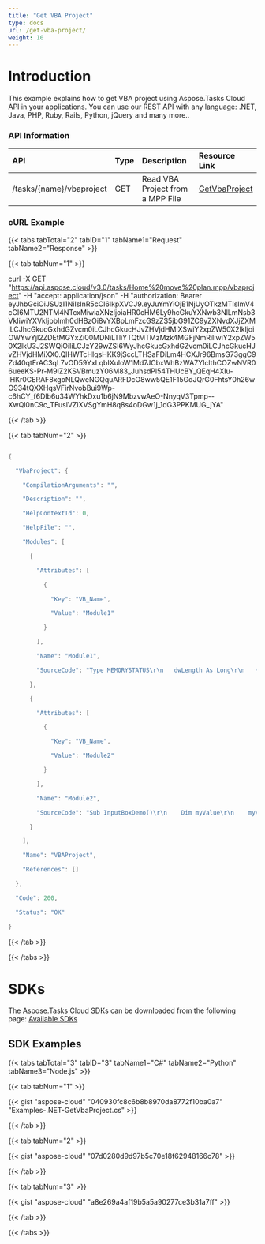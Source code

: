 ```yaml
---
title: "Get VBA Project"
type: docs
url: /get-vba-project/
weight: 10
---
```


# **Introduction**
This example explains how to get VBA project using Aspose.Tasks Cloud API in your applications. You can use our REST API with any language: .NET, Java, PHP, Ruby, Rails, Python, jQuery and many more.. 
### **API Information**

|**API**|**Type**|**Description**|**Resource Link**|
| :- | :- | :- | :- |
|/tasks/{name}/vbaproject|GET|Read VBA Project from a MPP File|[GetVbaProject](https://apireference.aspose.cloud/tasks/#/TasksVbaProject/GetVbaProject)|
### **cURL Example**
{{< tabs tabTotal="2" tabID="1" tabName1="Request" tabName2="Response" >}}

{{< tab tabNum="1" >}}

curl -X GET "https://api.aspose.cloud/v3.0/tasks/Home%20move%20plan.mpp/vbaproject" -H "accept: application/json" -H "authorization: Bearer eyJhbGciOiJSUzI1NiIsInR5cCI6IkpXVCJ9.eyJuYmYiOjE1NjUyOTkzMTIsImV4cCI6MTU2NTM4NTcxMiwiaXNzIjoiaHR0cHM6Ly9hcGkuYXNwb3NlLmNsb3VkIiwiYXVkIjpbImh0dHBzOi8vYXBpLmFzcG9zZS5jbG91ZC9yZXNvdXJjZXMiLCJhcGkucGxhdGZvcm0iLCJhcGkucHJvZHVjdHMiXSwiY2xpZW50X2lkIjoiOWYwYjI2ZDEtMGYxZi00MDNiLTliYTQtMTMzMzk4MGFjNmRiIiwiY2xpZW50X2lkU3J2SWQiOiIiLCJzY29wZSI6WyJhcGkucGxhdGZvcm0iLCJhcGkucHJvZHVjdHMiXX0.QlHWTcHIqsHKK9jSccLTHSaFDiLm4HCXJr96BmsG73ggC9Zd40qtErAC3qL7vOD59YxLqbIXuloW1Md7JCbxWhBzWA7YIclthCOZwNVR06ueeKS-Pr-M9lZ2KSVBmuzY06M83_JuhsdPl54THUcBY_QEqH4XIu-lHKr0CERAF8xgoNLQweNGQquARFDcO8ww5QE1F15GdJQrG0FhtsY0h26wO934tQXXHqsVFirNvobBui9Wp-c6hCY_f6Dlb6u34WYhkDxu1b6jN9MbzvwAeO-NnyqV3Tpmp--XwQl0nC9c_TFuslVZiXVSgYmH8q8s4oDGw1j_1dG3PPKMUG_jYA"

{{< /tab >}}

{{< tab tabNum="2" >}}

```java

{

  "VbaProject": {

    "CompilationArguments": "",

    "Description": "",

    "HelpContextId": 0,

    "HelpFile": "",

    "Modules": [

      {

        "Attributes": [

          {

            "Key": "VB_Name",

            "Value": "Module1"

          }

        ],

        "Name": "Module1",

        "SourceCode": "Type MEMORYSTATUS\r\n   dwLength As Long\r\n   {...}"

      },

      {

        "Attributes": [

          {

            "Key": "VB_Name",

            "Value": "Module2"

          }

        ],

        "Name": "Module2",

        "SourceCode": "Sub InputBoxDemo()\r\n    Dim myValue\r\n    myValue = InputBox(\"Please enter number of hours worked\", \"Hours Worked\")\r\n   \r\n    MsgBox myValue\r\nEnd Sub\r\n"

      }

    ],

    "Name": "VBAProject",

    "References": []

  },

  "Code": 200,

  "Status": "OK"

}

```

{{< /tab >}}

{{< /tabs >}}
# **SDKs**
The Aspose.Tasks Cloud SDKs can be downloaded from the following page: [Available SDKs](/available-sdks/)
## **SDK Examples**
{{< tabs tabTotal="3" tabID="3" tabName1="C#" tabName2="Python" tabName3="Node.js" >}}

{{< tab tabNum="1" >}}

{{< gist "aspose-cloud" "040930fc8c6b8b8970da8772f10ba0a7" "Examples-.NET-GetVbaProject.cs" >}}

{{< /tab >}}

{{< tab tabNum="2" >}}

{{< gist "aspose-cloud" "07d0280d9d97b5c70e18f62948166c78" >}}

{{< /tab >}}

{{< tab tabNum="3" >}}

{{< gist "aspose-cloud" "a8e269a4af19b5a5a90277ce3b31a7ff" >}}

{{< /tab >}}

{{< /tabs >}}
